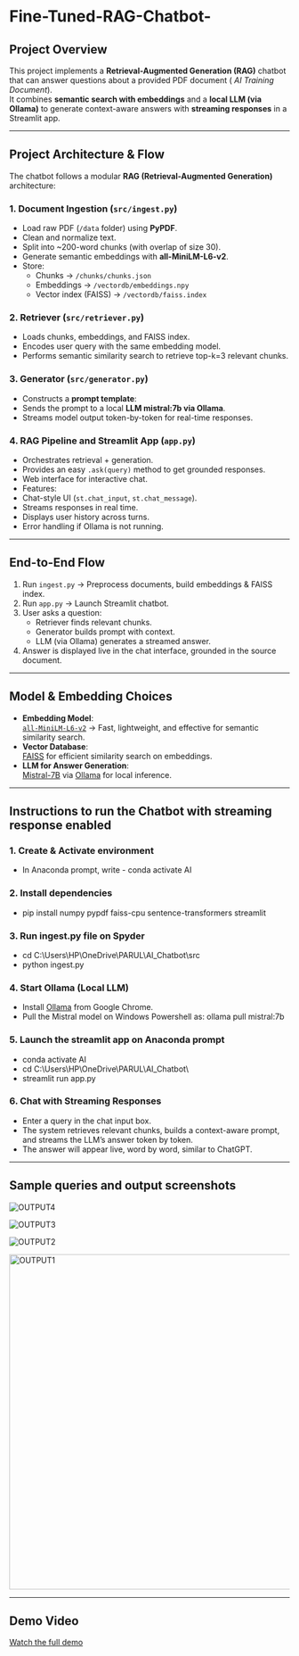 # Fine-Tuned-RAG-Chatbot- 

##  Project Overview
This project implements a **Retrieval-Augmented Generation (RAG)** chatbot that can answer questions about a provided PDF document ( *AI Training Document*).  
It combines **semantic search with embeddings** and a **local LLM (via Ollama)** to generate context-aware answers with **streaming responses** in a Streamlit app.

---

##  Project Architecture & Flow

The chatbot follows a modular **RAG (Retrieval-Augmented Generation)** architecture:

### 1. Document Ingestion (`src/ingest.py`)
- Load raw PDF (`/data` folder) using **PyPDF**.
- Clean and normalize text.
- Split into ~200-word chunks (with overlap of size 30).
- Generate semantic embeddings with **all-MiniLM-L6-v2**.
- Store:
  - Chunks → `/chunks/chunks.json`
  - Embeddings → `/vectordb/embeddings.npy`
  - Vector index (FAISS) → `/vectordb/faiss.index`

### 2. Retriever (`src/retriever.py`)
- Loads chunks, embeddings, and FAISS index.
- Encodes user query with the same embedding model.
- Performs semantic similarity search to retrieve top-k=3 relevant chunks.

### 3. Generator (`src/generator.py`)
- Constructs a **prompt template**:
- Sends the prompt to a local **LLM mistral:7b via Ollama**.
- Streams model output token-by-token for real-time responses.

### 4. RAG Pipeline and Streamlit App (`app.py`)
- Orchestrates retrieval + generation.
- Provides an easy `.ask(query)` method to get grounded responses.
- Web interface for interactive chat.
- Features:
- Chat-style UI (`st.chat_input`, `st.chat_message`).
- Streams responses in real time.
- Displays user history across turns.
- Error handling if Ollama is not running.
 ----
 
##  End-to-End Flow
1. Run `ingest.py` → Preprocess documents, build embeddings & FAISS index.
2. Run `app.py` → Launch Streamlit chatbot.
3. User asks a question:
   - Retriever finds relevant chunks.
   - Generator builds prompt with context.
   - LLM (via Ollama) generates a streamed answer.
4. Answer is displayed live in the chat interface, grounded in the source document.

-----

##  Model & Embedding Choices
- **Embedding Model**:  
  [`all-MiniLM-L6-v2`](https://huggingface.co/sentence-transformers/all-MiniLM-L6-v2) → Fast, lightweight, and effective for semantic similarity search.  
- **Vector Database**:  
  [FAISS](https://github.com/facebookresearch/faiss) for efficient similarity search on embeddings.  
- **LLM for Answer Generation**:  
  [Mistral-7B](https://mistral.ai/) via [Ollama](https://ollama.ai/) for local inference.

-----

## Instructions to run the Chatbot with streaming response enabled

### 1. Create & Activate environment 
- In Anaconda prompt, write - conda activate AI
  
### 2. Install dependencies
- pip install numpy pypdf faiss-cpu sentence-transformers streamlit

### 3. Run ingest.py file on Spyder
- cd C:\Users\HP\OneDrive\PARUL\AI_Chatbot\src
- python ingest.py

### 4. Start Ollama (Local LLM)
- Install [Ollama](https://ollama.ai/) from Google Chrome.  
- Pull the Mistral model on Windows Powershell as: ollama pull mistral:7b

### 5. Launch the streamlit app on Anaconda prompt
- conda activate AI
- cd C:\Users\HP\OneDrive\PARUL\AI_Chatbot\
- streamlit run app.py

### 6. Chat with Streaming Responses
- Enter a query in the chat input box.
- The system retrieves relevant chunks, builds a context-aware prompt, and streams the LLM’s answer token by token.
- The answer will appear live, word by word, similar to ChatGPT.

----

## Sample queries and output screenshots 

![OUTPUT4](https://github.com/user-attachments/assets/85b6bd0c-c423-4eb6-b7ef-afba4d3a25ce)

![OUTPUT3](https://github.com/user-attachments/assets/ef7c7d2b-1976-486d-b5f2-44b73a2b3ceb)

![OUTPUT2](https://github.com/user-attachments/assets/6ccca0e3-65f9-424b-a811-db10d00fce25)

<img width="1314" height="601" alt="OUTPUT1" src="https://github.com/user-attachments/assets/69379c1d-e340-4356-a86a-6351f5cb956f" />

-----

## Demo Video

[Watch the full demo](https://github.com/Parul1Garg/Fine-Tuned-RAG-Chatbot-/blob/main/Screenshots/Screencast%20from%2004-10-25%2004_45_00%20PM%20IST.webm)

